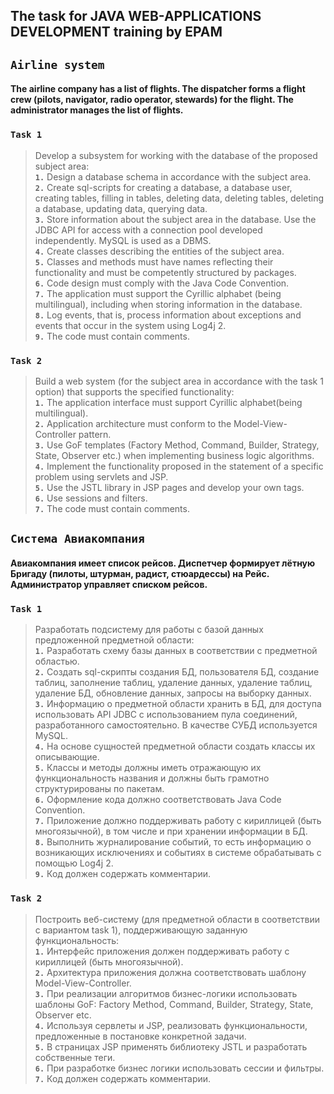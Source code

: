 ## The task for JAVA WEB-APPLICATIONS DEVELOPMENT training by EPAM  

## **`Airline system`**  
#### The airline company has a list of flights. The dispatcher forms a flight crew (pilots, navigator, radio operator, stewards) for the flight. The administrator manages the list of flights.

### **`Task 1`**
  
> Develop a subsystem for working with the database of the proposed subject area:  
**`1.`** Design a database schema in accordance with the subject area.  
**`2.`** Create sql-scripts for creating a database, a database user, creating tables, filling in tables, deleting data, deleting tables, deleting a database, updating data, querying data.  
**`3.`** Store information about the subject area in the database. Use the JDBC API for access with a connection pool developed independently. MySQL is used as a DBMS.  
**`4.`** Create classes describing the entities of the subject area.  
**`5.`** Classes and methods must have names reflecting their functionality and must be competently structured by packages.  
**`6.`** Code design must comply with the Java Code Convention.  
**`7.`** The application must support the Cyrillic alphabet (being multilingual), including when storing information in the database.  
**`8.`** Log events, that is, process information about exceptions and events that occur in the system using Log4j 2.  
**`9.`** The code must contain comments.  

### **`Task 2`**  
> Build a web system (for the subject area in accordance with the task 1 option) that supports the specified functionality:  
**`1.`** The application interface must support Cyrillic alphabet(being multilingual).  
**`2.`** Application architecture must conform to the Model-View-Controller pattern.  
**`3.`** Use GoF templates (Factory Method, Command, Builder, Strategy, State, Observer etc.) when implementing business logic algorithms.  
**`4.`** Implement the functionality proposed in the statement of a specific problem using servlets and JSP.  
**`5.`** Use the JSTL library in JSP pages and develop your own tags.  
**`6.`** Use sessions and filters.  
**`7.`** The code must contain comments.

## **`Система Авиакомпания`**  
#### Авиакомпания имеет список рейсов. Диспетчер формирует лётную Бригаду (пилоты, штурман, радист, стюардессы) на Рейс. Администратор управляет списком рейсов.

### **`Task 1`**  
> Разработать подсистему для работы с базой данных предложенной предметной области:  
**`1.`** Разработать схему базы данных в соответствии с предметной областью.  
**`2.`** Создать sql-скрипты создания БД, пользователя БД, создание таблиц, заполнение таблиц, удаление данных, удаление таблиц, удаление БД, обновление данных, запросы на выборку данных.  
**`3.`** Информацию о предметной области хранить в БД, для доступа использовать API JDBC с использованием пула соединений, разработанного самостоятельно. В качестве СУБД используется MySQL.  
**`4.`** На основе сущностей предметной области создать классы их описывающие.  
**`5.`** Классы и методы должны иметь отражающую их функциональность названия и должны быть грамотно структурированы по пакетам.  
**`6.`** Оформление кода должно соответствовать Java Code Convention.  
**`7.`** Приложение должно поддерживать работу с кириллицей (быть многоязычной), в том числе и при хранении информации в БД.  
**`8.`** Выполнить журналирование событий, то есть информацию о возникающих исключениях и событиях в системе обрабатывать с помощью Log4j 2.  
**`9.`** Код должен содержать комментарии.

### **`Task 2`**  
> Построить веб-систему (для предметной области в соответствии с вариантом task 1), поддерживающую заданную функциональность:  
**`1.`** Интерфейс приложения должен поддерживать работу с кириллицей (быть многоязычной).  
**`2.`** Архитектура приложения должна соответствовать шаблону Model-View-Controller.  
**`3.`** При реализации алгоритмов бизнес-логики использовать шаблоны GoF: Factory Method, Command, Builder, Strategy, State, Observer etc.  
**`4.`** Используя сервлеты и JSP, реализовать функциональности, предложенные в постановке конкретной задачи.  
**`5.`** В страницах JSP применять библиотеку JSTL и разработать собственные теги.  
**`6.`** При разработке бизнес логики использовать сессии и фильтры.  
**`7.`** Код должен содержать комментарии.

